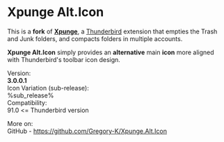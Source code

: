 # Xpunge Alt.Icon

This is a **fork** of [**Xpunge**](http://www.theodoretegos.net/mozilla/tb/), a [Thunderbird](https://www.thunderbird.net/) extension that empties the Trash and Junk folders, and compacts folders in multiple accounts.

**Xpunge Alt.Icon** simply provides an **alternative** main **icon** more aligned with Thunderbird's toolbar icon design.

Version:  
**3.0.0.1**  
Icon Variation (sub-release):  
%sub_release%  
Compatibility:  
91.0 <= Thunderbird version

More on:  
GitHub - https://github.com/Gregory-K/Xpunge.Alt.Icon

